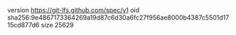 version https://git-lfs.github.com/spec/v1
oid sha256:9e4867173364269a19d87c6d30a6fc27f956ae8000b4387c5501d1715cd877d6
size 25629
